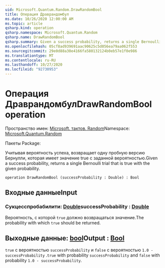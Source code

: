 ```yaml
---
uid: Microsoft.Quantum.Random.DrawRandomBool
title: Операция Драврандомбул
ms.date: 10/26/2020 12:00:00 AM
ms.topic: article
qsharp.kind: operation
qsharp.namespace: Microsoft.Quantum.Random
qsharp.name: DrawRandomBool
qsharp.summary: Given a success probability, returns a single Bernoulli trial that is true with the given probability.
ms.openlocfilehash: 05cf8ad939691aac90625c5d056ea79aa062f553
ms.sourcegitcommit: 29e0d88a30e4166fa580132124b0eb57e1f0e986
ms.translationtype: MT
ms.contentlocale: ru-RU
ms.lasthandoff: 10/27/2020
ms.locfileid: "92730953"
---
```

# <a name="drawrandombool-operation"></a><span data-ttu-id="faf2d-102">Операция Драврандомбул</span><span class="sxs-lookup"><span data-stu-id="faf2d-102">DrawRandomBool operation</span></span>

<span data-ttu-id="faf2d-103">Пространство имен: [Microsoft. тактов. Random](xref:Microsoft.Quantum.Random)</span><span class="sxs-lookup"><span data-stu-id="faf2d-103">Namespace: [Microsoft.Quantum.Random](xref:Microsoft.Quantum.Random)</span></span>

<span data-ttu-id="faf2d-104">Пакеты [](https://nuget.org/packages/)</span><span class="sxs-lookup"><span data-stu-id="faf2d-104">Package: [](https://nuget.org/packages/)</span></span>


<span data-ttu-id="faf2d-105">Учитывая вероятность успеха, возвращает одну пробную версию Бернулли, которая имеет значение true с заданной вероятностью.</span><span class="sxs-lookup"><span data-stu-id="faf2d-105">Given a success probability, returns a single Bernoulli trial that is true with the given probability.</span></span>

```qsharp
operation DrawRandomBool (successProbability : Double) : Bool
```


## <a name="input"></a><span data-ttu-id="faf2d-106">Входные данные</span><span class="sxs-lookup"><span data-stu-id="faf2d-106">Input</span></span>

### <a name="successprobability--double"></a><span data-ttu-id="faf2d-107">Сукцесспробабилити: [Double](xref:microsoft.quantum.lang-ref.double)</span><span class="sxs-lookup"><span data-stu-id="faf2d-107">successProbability : [Double](xref:microsoft.quantum.lang-ref.double)</span></span>

<span data-ttu-id="faf2d-108">Вероятность, с которой `true` должно возвращаться значение.</span><span class="sxs-lookup"><span data-stu-id="faf2d-108">The probability with which `true` should be returned.</span></span>



## <a name="output--bool"></a><span data-ttu-id="faf2d-109">Выходные данные: [bool](xref:microsoft.quantum.lang-ref.bool)</span><span class="sxs-lookup"><span data-stu-id="faf2d-109">Output : [Bool](xref:microsoft.quantum.lang-ref.bool)</span></span>

<span data-ttu-id="faf2d-110">`true` с вероятностью `successProbability` и `false` с вероятностью `1.0 - successProbability` .</span><span class="sxs-lookup"><span data-stu-id="faf2d-110">`true` with probability `successProbability` and `false` with probability `1.0 - successProbability`.</span></span>